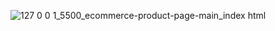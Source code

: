 ![127 0 0 1_5500_ecommerce-product-page-main_index html](https://github.com/user-attachments/assets/6a034d5f-9c6b-474d-8b28-8a122f5a50e4)
